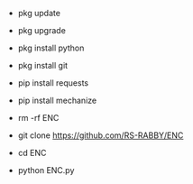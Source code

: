 - pkg update

- pkg upgrade

- pkg install python

- pkg install git

- pip install requests

 - pip install mechanize

- rm -rf ENC

- git clone https://github.com/RS-RABBY/ENC

- cd ENC

- python ENC.py

